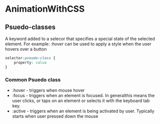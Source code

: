 # AnimationWithCSS
## Psuedo-classes
<p>A keyword added to a selecor that specifies a special state of the selected element. For example: <i> :hover </i> can be used to apply a style when the user hovers over a button</p>

```css
selector:pseudo-class {
    property: value
}
```
### Common Psuedo class
* :hover - triggers when mouse hover
* :focus - triggers when an element is focused. In generalthis means the user clicks, or taps on an element or selects it with the keyboard tab key.
* :active - triggers when an element is being activated by user. Typically starts when user pressed down the mouse
